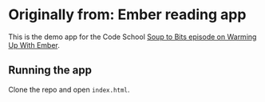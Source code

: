 # Originally from: Ember reading app
This is the demo app for the Code School [Soup to Bits episode on Warming Up With Ember](https://www.codeschool.com/code_tv/soup-to-bits-warming-up-with-ember).

## Running the app

Clone the repo and open `index.html`.
